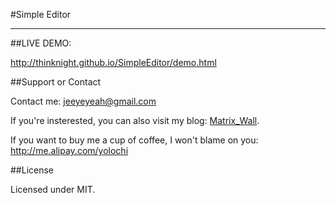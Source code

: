 #Simple Editor  

---

##LIVE DEMO:   

http://thinknight.github.io/SimpleEditor/demo.html  


##Support or Contact   

Contact me: jeeyeyeah@gmail.com  

If you're insterested, you can also visit my blog: [Matrix_Wall](http://thinknight.github.io).    

If you want to buy me a cup of coffee, I won't blame on you: http://me.alipay.com/yolochi


##License  

Licensed under MIT.
